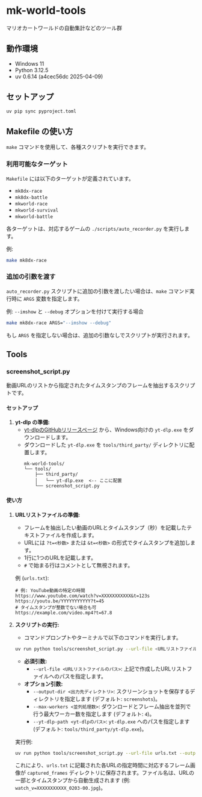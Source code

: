# mk-world-tools
マリオカートワールドの自動集計などのツール群

## 動作環境

- Windows 11
- Python 3.12.5
- uv 0.6.14 (a4cec56dc 2025-04-09)

## セットアップ

```bash
uv pip sync pyproject.toml
```

## Makefile の使い方

`make` コマンドを使用して、各種スクリプトを実行できます。

### 利用可能なターゲット

`Makefile` には以下のターゲットが定義されています。

- `mk8dx-race`
- `mk8dx-battle`
- `mkworld-race`
- `mkworld-survival`
- `mkworld-battle`

各ターゲットは、対応するゲームの `./scripts/auto_recorder.py` を実行します。

例:
```bash
make mk8dx-race
```

### 追加の引数を渡す

`auto_recorder.py` スクリプトに追加の引数を渡したい場合は、`make` コマンド実行時に `ARGS` 変数を指定します。

例: `--imshow` と `--debug` オプションを付けて実行する場合
```bash
make mk8dx-race ARGS="--imshow --debug"
```
もし `ARGS` を指定しない場合は、追加の引数なしでスクリプトが実行されます。

## Tools

### screenshot_script.py

動画URLのリストから指定されたタイムスタンプのフレームを抽出するスクリプトです。

#### セットアップ

1.  **yt-dlp の準備:**
    *   [yt-dlpのGitHubリリースページ](https://github.com/yt-dlp/yt-dlp/releases/latest) から、Windows向けの `yt-dlp.exe` をダウンロードします。
    *   ダウンロードした `yt-dlp.exe` を `tools/third_party/` ディレクトリに配置します。
        ```
        mk-world-tools/
        └── tools/
            ├── third_party/
            │   └── yt-dlp.exe  <-- ここに配置
            └── screenshot_script.py
        ```

#### 使い方

1.  **URLリストファイルの準備:**
    *   フレームを抽出したい動画のURLとタイムスタンプ（秒）を記載したテキストファイルを作成します。
    *   URLには `?t=<秒数>` または `&t=<秒数>` の形式でタイムスタンプを追加します。
    *   1行に1つのURLを記載します。
    *   `#` で始まる行はコメントとして無視されます。

    例 (`urls.txt`):
    ```
    # 例: YouTube動画の特定の時間
    https://www.youtube.com/watch?v=XXXXXXXXXXX&t=123s
    https://youtu.be/YYYYYYYYYYY?t=45
    # タイムスタンプが整数でない場合も可
    https://example.com/video.mp4?t=67.8
    ```

2.  **スクリプトの実行:**
    *   コマンドプロンプトやターミナルで以下のコマンドを実行します。

    ```bash
    uv run python tools/screenshot_script.py --url-file <URLリストファイルのパス> [--output-dir <出力先ディレクトリ>] [--max-workers <並列処理数>] [--yt-dlp-path <yt-dlpのパス>]
    ```

    *   **必須引数:**
        *   `--url-file <URLリストファイルのパス>`: 上記で作成したURLリストファイルへのパスを指定します。
    *   **オプション引数:**
        *   `--output-dir <出力先ディレクトリ>`: スクリーンショットを保存するディレクトリを指定します (デフォルト: `screenshots`)。
        *   `--max-workers <並列処理数>`: ダウンロードとフレーム抽出を並列で行う最大ワーカー数を指定します (デフォルト: `4`)。
        *   `--yt-dlp-path <yt-dlpのパス>`: `yt-dlp.exe` へのパスを指定します (デフォルト: `tools/third_party/yt-dlp.exe`)。

    実行例:
    ```bash
    uv run python tools/screenshot_script.py --url-file urls.txt --output-dir captured_frames --max-workers 8
    ```

    これにより、`urls.txt` に記載された各URLの指定時間に対応するフレーム画像が `captured_frames` ディレクトリに保存されます。ファイル名は、URLの一部とタイムスタンプから自動生成されます (例: `watch_v=XXXXXXXXXXX_0203-00.jpg`)。
